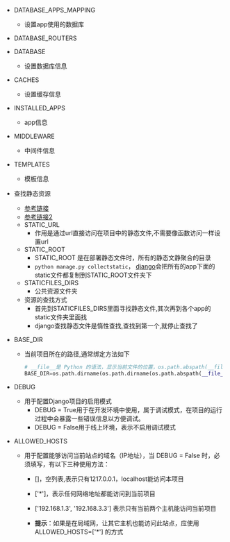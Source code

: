 - DATABASE_APPS_MAPPING
  - 设置app使用的数据库
  
- DATABASE_ROUTERS 

- DATABASE
  - 设置数据库信息
  
- CACHES
  - 设置缓存信息
  
- INSTALLED_APPS
  - app信息
  
- MIDDLEWARE
  - 中间件信息
  
- TEMPLATES
  - 模板信息

- 查找静态资源

  - [参考链接](https://blog.csdn.net/wangctes/article/details/89055771?ops_request_misc=%257B%2522request%255Fid%2522%253A%2522165692435016780366592153%2522%252C%2522scm%2522%253A%252220140713.130102334..%2522%257D&request_id=165692435016780366592153&biz_id=0&utm_medium=distribute.pc_search_result.none-task-blog-2~all~baidu_landing_v2~default-1-89055771-null-null.142^v30^pc_rank_34,185^v2^control&utm_term=STATIC_URL+STATIC_ROOT+STATICFILES_DIRS&spm=1018.2226.3001.4187)
  - [参考链接2](https://blog.csdn.net/cuisidong1997/article/details/117836447?spm=1001.2101.3001.6650.1&utm_medium=distribute.pc_relevant.none-task-blog-2%7Edefault%7EBlogCommendFromBaidu%7Edefault-1-117836447-blog-102022093.pc_relevant_default&depth_1-utm_source=distribute.pc_relevant.none-task-blog-2%7Edefault%7EBlogCommendFromBaidu%7Edefault-1-117836447-blog-102022093.pc_relevant_default&utm_relevant_index=2)
  - STATIC_URL
    - 作用是通过url直接访问在项目中的静态文件,不需要像函数访问一样设置url
  - STATIC_ROOT
    - STATIC_ROOT 是在部署静态文件时，所有的静态文静聚合的目录
    - `python manage.py collectstatic`， [django](https://so.csdn.net/so/search?q=django&spm=1001.2101.3001.7020)会把所有的app下面的static文件都复制到STATIC_ROOT文件夹下
  - STATICFILES_DIRS
    - 公共资源文件夹
  - 资源的查找方式
    - 首先到STATICFILES_DIRS里面寻找静态文件,其次再到各个app的static文件夹里面找
    - django查找静态文件是惰性查找,查找到第一个,就停止查找了

- BASE_DIR

  - 当前项目所在的路径,通常绑定方法如下

    ```python
    # __file__是 Python 的语法，显示当前文件的位置，os.path.abspath(__file__) 方法返回当前文件的绝对路径c
    BASE_DIR=os.path.dirname(os.path.dirname(os.path.abspath(__file__)))
    ```

- DEBUG
  - 用于配置Django项目的启用模式
    - DEBUG = True用于在开发环境中使用，属于调试模式，在项目的运行过程中会暴露一些错误信息以方便调试。
    - DEBUG = False用于线上环境，表示不启用调试模式

- ALLOWED_HOSTS

  - 用于配置能够访问当前站点的域名（IP地址），当 DEBUG = False 时，必须填写，有以下三种使用方法：

    - []，空列表,表示只有1217.0.0.1，localhost能访问本项目
    - ['*']，表示任何网络地址都能访问到当前项目
    - ['192.168.1.3', '192.168.3.3'] 表示只有当前两个主机能访问当前项目

    - **提示**：如果是在局域网，让其它主机也能访问此站点，应使用 ALLOWED_HOSTS=['*'] 的方式